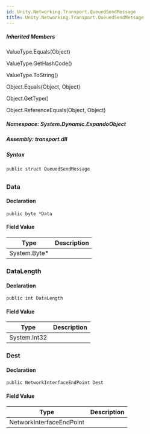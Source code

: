 ```yaml
---  
id: Unity.Networking.Transport.QueuedSendMessage  
title: Unity.Networking.Transport.QueuedSendMessage  
---
```


<div class="markdown level0 summary">

</div>

<div class="markdown level0 conceptual">

</div>

<div class="inheritedMembers">

##### Inherited Members

<div>

ValueType.Equals(Object)

</div>

<div>

ValueType.GetHashCode()

</div>

<div>

ValueType.ToString()

</div>

<div>

Object.Equals(Object, Object)

</div>

<div>

Object.GetType()

</div>

<div>

Object.ReferenceEquals(Object, Object)

</div>

</div>

##### **Namespace**: System.Dynamic.ExpandoObject

##### **Assembly**: transport.dll

##### Syntax

``` lang-csharp
public struct QueuedSendMessage
```

## 

### Data

<div class="markdown level1 summary">

</div>

<div class="markdown level1 conceptual">

</div>

#### Declaration

``` lang-csharp
public byte *Data
```

#### Field Value

| Type          | Description |
|---------------|-------------|
| System.Byte\* |             |

### DataLength

<div class="markdown level1 summary">

</div>

<div class="markdown level1 conceptual">

</div>

#### Declaration

``` lang-csharp
public int DataLength
```

#### Field Value

| Type         | Description |
|--------------|-------------|
| System.Int32 |             |

### Dest

<div class="markdown level1 summary">

</div>

<div class="markdown level1 conceptual">

</div>

#### Declaration

``` lang-csharp
public NetworkInterfaceEndPoint Dest
```

#### Field Value

| Type                     | Description |
|--------------------------|-------------|
| NetworkInterfaceEndPoint |             |
